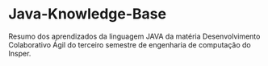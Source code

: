 # Java-Knowledge-Base

Resumo dos aprendizados da linguagem JAVA da matéria Desenvolvimento Colaborativo Ágil do terceiro semestre de engenharia de computação do Insper.
